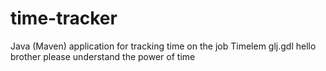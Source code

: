 # time-tracker
Java (Maven) application for tracking time on the job
Timelem glj.gdl
hello brother please understand the power of time 
